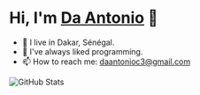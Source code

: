 ### <h1>Hi, I'm <a href = "https://daantonio.netlify.app/">Da Antonio</a> 👋</h1>
<ul>
    <li>🔭 I live in Dakar, Sénégal.</li>
    <li>🌱 I've always liked programming.</li>
    <li>📫 How to reach me: <a href = "mailto:daantonioc3@gmail.com">daantonioc3@gmail.com</a></li>
</ul>

<!--
**daantonio27/daantonio27** is a ✨ _special_ ✨ repository because its `README.md` (this file) appears on your GitHub profile.

Here are some ideas to get you started:

- 🔭 I’m currently working on ...
- 🌱 I’m currently learning ...
- 👯 I’m looking to collaborate on ...
- 🤔 I’m looking for help with ...
- 💬 Ask me about ...
- 📫 How to reach me: ...
- 😄 Pronouns: ...
- ⚡ Fun fact: ...
-->
   
  ![GitHub Stats](https://github-readme-stats.vercel.app/api?username=daantonio27&theme=dracula&include_alt_commits=true&count_private=true)
 
  <!--
<p align="left">
   <a href = "https://www.linkedin.com/in/daantonioco/"><img src = "https://github.com/harshalrj25/MasterAssetsRepo/blob/master/linkedInLogo.svg" width="36"                  height="36"/></a>
    <a href = "mailto:daantonioc3@gmail.com"><img src = "https://github.com/harshalrj25/MasterAssetsRepo/blob/master/gmail.svg" width="36"                  height="36"/></a>
    </p>
    </p>
    </p>
